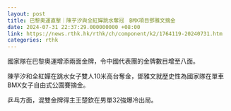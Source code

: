 ```yaml
---
layout: post
title: 巴黎奧運直擊｜陳芋汐與全紅嬋跳水奪冠　BMX項目鄧雅文摘金
date: 2024-07-31 22:37:29.000000000 +08:00
link: https://news.rthk.hk/rthk/ch/component/k2/1764119-20240731.htm
categories: rthk
---
```


國家隊在巴黎奧運增添兩面金牌，令中國代表團的金牌數目增至八面。

陳芋汐和全紅嬋在跳水女子雙人10米高台奪金，鄧雅文就歷史性為國家隊在單車BMX女子自由式公園賽摘金。

乒乓方面，混雙金牌得主王楚欽在男單32強爆冷出局。
